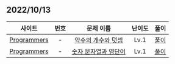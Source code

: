 ## 2022/10/13

|사이트 | 번호 | 문제 이름 | 난이도 | 풀이 |
|:------:|:------:|:----:|:---------:|:---------:|
|[Programmers](https://programmers.co.kr/)| - | [약수의 개수와 덧셈](https://school.programmers.co.kr/learn/courses/30/lessons/77884)|  Lv.1 | [풀이](../../Programmers/난이도/Level1/%EC%95%BD%EC%88%98%EC%9D%98%20%EA%B0%9C%EC%88%98%EC%99%80%20%EB%8D%A7%EC%85%88/) |
|[Programmers](https://programmers.co.kr/)| - | [숫자 문자열과 영단어](https://school.programmers.co.kr/learn/courses/30/lessons/81301)|  Lv.1 | [풀이](../../Programmers/난이도/Level1/%EC%88%AB%EC%9E%90%20%EB%AC%B8%EC%9E%90%EC%97%B4%EA%B3%BC%20%EC%98%81%EB%8B%A8%EC%96%B4/) |
